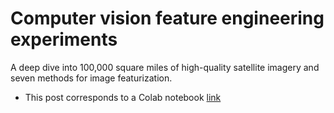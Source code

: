 # Computer vision feature engineering experiments

A deep dive into 100,000 square miles of high-quality satellite imagery and seven methods for image featurization.

* This post corresponds to a Colab notebook [link](https://colab.research.google.com/drive/1xVaMWz1EWzZya1CoskqSDTQn4VJltcYY?usp=sharing)

